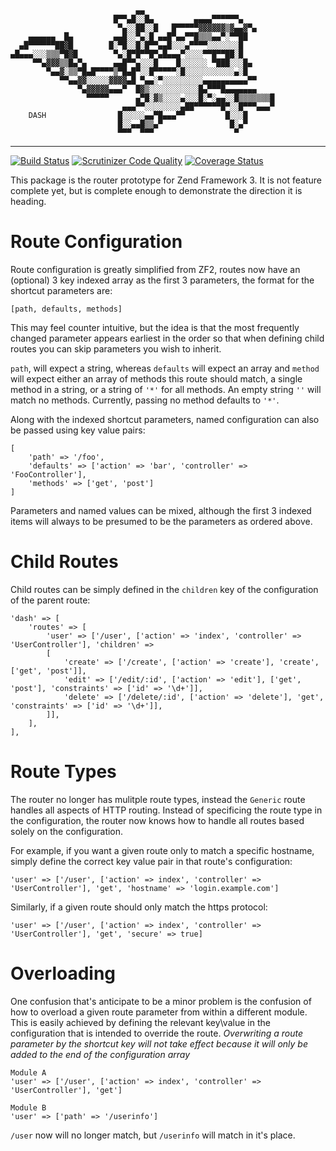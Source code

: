 ```
                            ▄▄
                       █▀▀▄█░░█▄         ▄▄▄▄▀▀▀▀▀▀▄
                        ▀▄░░██░░█   █▀▀▀▀▀▓▓▓▓▓▓▒▓▄▄▓▀▄
    ▄▄▄▄▄▄  █▄         ▄▄█░░▀▄░█ ▄▄█▀▄▄▀▀█▒▒▒▄▄▀░▀▀██
  ▄█▀▀▀▀▀▀██▓█        █░▀█░░█░█▀▀▄▄█░░░▄▀▀▀▀░░░░░░░█
▄█▄▄▄░░░▒▒▒▀█▓█        ▀▄░█▀█▀▀█▀▄█▄▄▄▀░░░░▀▀█▀▀██░█
     ▀▀▄▓▓▓▒▒█▄▀▄      ▄▄█▀▀▄░░░█    █░░░░░░ ▀███░░░█▄
        ▀▄▄▓░▒▒▀█▄█▀▀▀▀▒▀█▄█▀░░█▀▀▀▀▀░█░░░░░░░░░░░▄░█
           ▀▀▄▄▓▓░░░░░▓▓▓▓▄█ ▀▄▄░▀░░░░░░░░░▄▄▄▄▄▄▄▄▄▄▀▀
               ▀▄▓▓▓▓▓▄▄▄▀  █▓▒░░░░░░░░░░░█▄▀▀▀█▄▄▄▄▄▄▄
                 ▀▀▀▀▀      ▄▀█░▓▒░░░░▄░░░█░▀░▄▄░░█▒▒▒▒▒▒▒█
                         ▄▄▄▀▀░░░░░░░░▄██▀▀▀▀▀▀█▀░░█▀▀▀▄▄▄▀
    DASH                █░░░░░▄▄▀█▄▄▄▀▀         █░░░█
                        █░░▄▄█▒▒▄▀               █░▄▀
                        ▀▀▀  ▀▀▀                  ▀
```
--------------------------------------------------------------------------------

[![Build Status](https://api.travis-ci.org/DASPRiD/Dash.png?branch=master)](http://travis-ci.org/DASPRiD/Dash)
[![Scrutinizer Code Quality](https://scrutinizer-ci.com/g/DASPRiD/Dash/badges/quality-score.png?b=master)](https://scrutinizer-ci.com/g/DASPRiD/Dash/?branch=master)
[![Coverage Status](https://coveralls.io/repos/DASPRiD/Dash/badge.png?branch=master)](https://coveralls.io/r/DASPRiD/Dash)

This package is the router prototype for Zend Framework 3. It is not feature complete yet, but is complete enough to
demonstrate the direction it is heading.

Route Configuration
===================

Route configuration is greatly simplified from ZF2, routes now have an (optional) 3 key indexed array as the first 3
parameters, the format for the shortcut parameters are:

`[path, defaults, methods]`

This may feel counter intuitive, but the idea is that the most frequently changed parameter appears earliest in the
order so that when defining child routes you can skip parameters you wish to inherit.

`path`, will expect a string, whereas `defaults` will expect an array and `method` will expect either an array of methods
this route should match, a single method in a string, or a string of `'*'` for all methods. An empty string `''` will
match no methods. Currently, passing no method defaults to `'*'`.

Along with the indexed shortcut parameters, named configuration can also be passed using key value pairs:

```
[
    'path' => '/foo',
    'defaults' => ['action' => 'bar', 'controller' => 'FooController'],
    'methods' => ['get', 'post']
]
```

Parameters and named values can be mixed, although the first 3 indexed items will always to be presumed to be the
parameters as ordered above.

Child Routes
============

Child routes can be simply defined in the `children` key of the configuration of the parent route:

```
'dash' => [
    'routes' => [
        'user' => ['/user', ['action' => 'index', 'controller' => 'UserController'], 'children' =>
        [
            'create' => ['/create', ['action' => 'create'], 'create', ['get', 'post']],
            'edit' => ['/edit/:id', ['action' => 'edit'], ['get', 'post'], 'constraints' => ['id' => '\d+']],
            'delete' => ['/delete/:id', ['action' => 'delete'], 'get', 'constraints' => ['id' => '\d+']],
        ]],
    ],
],
```

Route Types
===========

The router no longer has mulitple route types, instead the `Generic` route handles all aspects of HTTP routing.
Instead of specificing the route type in the configuration, the router now knows how to handle all routes based
solely on the configuration.

For example, if you want a given route only to match a specific hostname, simply define the correct key value
pair in that route's configuration:

```
'user' => ['/user', ['action' => index', 'controller' => 'UserController'], 'get', 'hostname' => 'login.example.com']
```

Similarly, if a given route should only match the https protocol:

```
'user' => ['/user', ['action' => index', 'controller' => 'UserController'], 'get', 'secure' => true]
```

Overloading
===========

One confusion that's anticipate to be a minor problem is the confusion of how to overload a given route parameter
from within a different module. This is easily achieved by defining the relevant key\value in the configuration that
is intended to override the route.
*Overwriting a route parameter by the shortcut key will not take effect because it will only be added to the end of*
*the configuration array*


```
Module A
'user' => ['/user', ['action' => index', 'controller' => 'UserController'], 'get']
```

```
Module B
'user' => ['path' => '/userinfo']
```

`/user` now will no longer match, but `/userinfo` will match in it's place.
